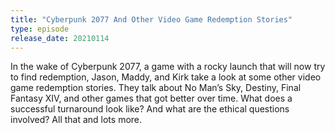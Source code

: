 ```yaml
---
title: "Cyberpunk 2077 And Other Video Game Redemption Stories"
type: episode
release_date: 20210114
---
```

In the wake of Cyberpunk 2077, a game with a rocky launch that will now try to find redemption, Jason, Maddy, and Kirk take a look at some other video game redemption stories. They talk about No Man’s Sky, Destiny, Final Fantasy XIV, and other games that got better over time. What does a successful turnaround look like? And what are the ethical questions involved? All that and lots more.